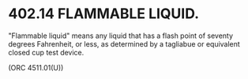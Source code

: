 402.14 FLAMMABLE LIQUID.
========================

"Flammable liquid" means any liquid that has a flash point of seventy
degrees Fahrenheit, or less, as determined by a tagliabue or equivalent
closed cup test device.

(ORC 4511.01(U))
